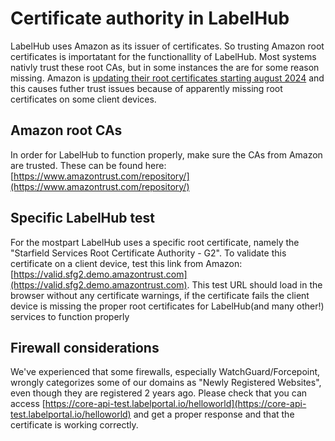 # Certificate authority in LabelHub

LabelHub uses Amazon as its issuer of certificates. So trusting Amazon root certificates is importatant for the functionallity of LabelHub. Most systems nativly trust these root CAs, but in some instances the are for some reason missing. Amazon is  [updating their root certificates starting august 2024](https://aws.amazon.com/blogs/security/acm-will-no-longer-cross-sign-certificates-with-starfield-class-2-starting-august-2024/) and this causes futher trust issues because of apparently missing root certificates on some client devices.

## Amazon root CAs
In order for LabelHub to function properly, make sure the CAs from Amazon are trusted. These can be found here:
[https://www.amazontrust.com/repository/](https://www.amazontrust.com/repository/)

## Specific LabelHub test
For the mostpart LabelHub uses a specific root certificate, namely the "Starfield Services Root Certificate Authority - G2". To validate this certificate on a client device, test this link from Amazon: [https://valid.sfg2.demo.amazontrust.com](https://valid.sfg2.demo.amazontrust.com). This test URL should load in the browser without any certificate warnings, if the certificate fails the client device is missing the proper root certificates for LabelHub(and many other!) services to function properly

## Firewall considerations
We've experienced that some firewalls, especially WatchGuard/Forcepoint, wrongly categorizes some of our domains as "Newly Registered Websites", even though they are registered 2 years ago. Please check that you can access [https://core-api-test.labelportal.io/helloworld](https://core-api-test.labelportal.io/helloworld) and get a proper response and that the certificate is working correctly.
